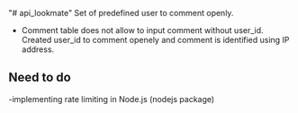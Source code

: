 "# api_lookmate"
Set of predefined user to comment openly. 
- Comment table does not allow to input comment without user_id. Created user_id to comment openely and comment is identified using IP address.





Need to do
----------
-implementing rate limiting in Node.js (nodejs package)
